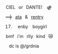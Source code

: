   CIEL⠀or⠀DANTE!⠀ ⚣⠀
 
 ═╪⠀[ata](https://gardenia.atabook.org)⠀&⠀[rentry](https://rentry.co/angst)

 17. ⠀ enby ⠀boygirl⠀

 bmf⠀i'm⠀rlly⠀kind⠀😿
 
⠀dc is @/grdnia
